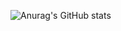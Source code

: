 ![Anurag's GitHub stats](https://github-readme-stats.vercel.app/api?username=T3nco&show_icons=true&theme=transparent)
